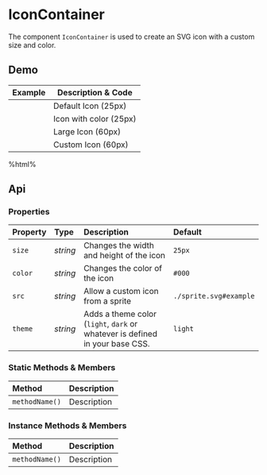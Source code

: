 # IconContainer
The component `IconContainer` is used to create an SVG icon with a custom size and color.

## Demo

<table class="example">
  <thead>
    <tr>
      <th>Example</th>
      <th>Description &amp; Code</th>
    </tr>
  </thead>
  <tbody>
    <tr>
      <td><icon-container></icon-container></td>
      <td>
        <span id="icon-container-tooltip-1">Default Icon (25px)</span>
      </td>
    </tr>
    <tr>
      <td><icon-container color="#f06653"></icon-container></td>
      <td>
        <span id="icon-container-tooltip-2">Icon with color (25px)</span>
      </td>
    </tr>
    <tr>
      <td><icon-container size="60px"></icon-container></td>
      <td>
        <span id="icon-container-tooltip-3">Large Icon (60px)</span>
      </td>
    </tr>
    <tr>
      <td>
        <icon-container size="60px" src="./sprite.svg#custom"></icon-container>
      </td>
      <td>
        <span id="icon-container-tooltip-4">Custom Icon (60px)</span>
      </td>
    </tr>
  </tbody>
</table>

%html%

## Api

### Properties

| Property | Type | Description | Default |
| :--- | :--- | :--- | :--- |
| `size` | *string* | Changes the width and height of the icon | `25px` |
| `color` | *string* | Changes the color of the icon | `#000` |
| `src` | *string* | Allow a custom icon from a sprite | `./sprite.svg#example` |
| `theme` | *string* | Adds a theme color (`light`, `dark` or whatever is defined in your base CSS. | `light` |

### Static Methods & Members

| Method | Description |
| :--- | :--- |
| `methodName()` | Description |

### Instance Methods & Members

| Method | Description |
| :--- | :--- |
| `methodName()` | Description |
